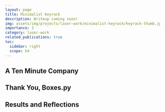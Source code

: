 ```yaml
---
layout: page
title: Minimalist Keyrack
description: Writeup coming soon!
img: assets/img/projects/laser-work/minimalist-keyrack/keyrack-thumb.jpg
importance: 3
category: laser-work
related_publications: true
toc:
  sidebar: right
  scope: h4
---
```


## A Ten Minute Company

## Thank You, Boxes.py

## Results and Reflections
